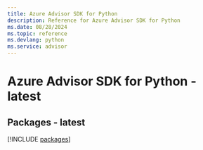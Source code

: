 ```yaml
---
title: Azure Advisor SDK for Python
description: Reference for Azure Advisor SDK for Python
ms.date: 08/28/2024
ms.topic: reference
ms.devlang: python
ms.service: advisor
---
```

# Azure Advisor SDK for Python - latest
## Packages - latest
[!INCLUDE [packages](advisor-index.md)]